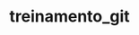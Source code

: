 # treinamento_git

<!-- ALL-CONTRIBUTORS-LIST:START - Do not remove or modify this section -->
<!-- prettier-ignore -->

<!-- ALL-CONTRIBUTORS-LIST:END -->
